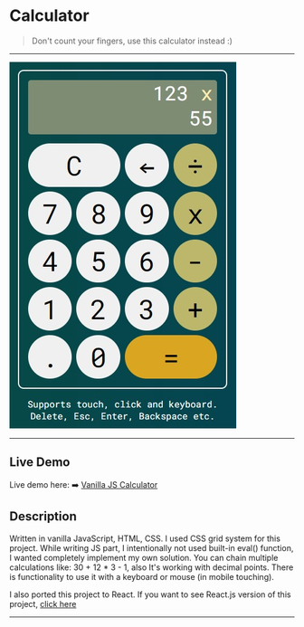 
# Calculator

> Don't count your fingers, use this calculator instead :)

---

![JS Calculator](screenshot.jpg?raw=true)

---

## Live Demo

Live demo here: :arrow_right: [Vanilla JS Calculator](https://calc-project-react.netlify.app/)

## Description
Written in vanilla JavaScript, HTML, CSS. 
I used CSS grid system for this project. While writing JS part, I intentionally not used built-in eval() function, I wanted completely implement my own solution.
You can chain multiple calculations like: 30 + 12 * 3 - 1, also It's working with decimal points.
There is functionality to use it with a keyboard or mouse (in mobile touching).

I also ported this project to React.
If you want to see React.js version of this project, [click here](https://github.com/b0tm0de/react-calculator)

---
